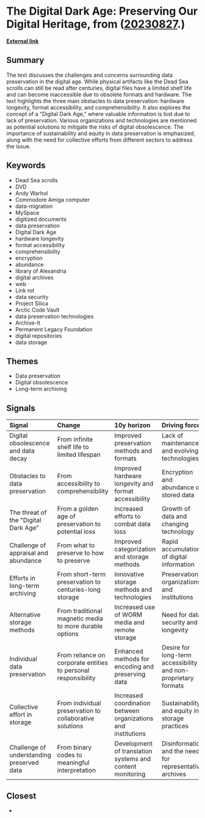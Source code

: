 # __The Digital Dark Age: Preserving Our Digital Heritage__, from ([20230827](https://kghosh.substack.com/p/20230827).)

__[External link](https://longnow.org/ideas/shining-a-light-on-the-digital-dark-age/?utm_source=substack&utm_medium=email)__



## Summary

The text discusses the challenges and concerns surrounding data preservation in the digital age. While physical artifacts like the Dead Sea scrolls can still be read after centuries, digital files have a limited shelf life and can become inaccessible due to obsolete formats and hardware. The text highlights the three main obstacles to data preservation: hardware longevity, format accessibility, and comprehensibility. It also explores the concept of a "Digital Dark Age," where valuable information is lost due to lack of preservation. Various organizations and technologies are mentioned as potential solutions to mitigate the risks of digital obsolescence. The importance of sustainability and equity in data preservation is emphasized, along with the need for collective efforts from different sectors to address the issue.

## Keywords

* Dead Sea scrolls
* DVD
* Andy Warhol
* Commodore Amiga computer
* data-migration
* MySpace
* digitized documents
* data preservation
* Digital Dark Age
* hardware longevity
* format accessibility
* comprehensibility
* encryption
* abundance
* library of Alexandria
* digital archives
* web
* Link rot
* data security
* Project Silica
* Arctic Code Vault
* data preservation technologies
* Archive-It
* Permanent Legacy Foundation
* digital repositories
* data storage

## Themes

* Data preservation
* Digital obsolescence
* Long-term archiving

## Signals

| Signal                                    | Change                                                         | 10y horizon                                                   | Driving force                                                  |
|:------------------------------------------|:---------------------------------------------------------------|:--------------------------------------------------------------|:---------------------------------------------------------------|
| Digital obsolescence and data decay       | From infinite shelf life to limited lifespan                   | Improved preservation methods and formats                     | Lack of maintenance and evolving technologies                  |
| Obstacles to data preservation            | From accessibility to comprehensibility                        | Improved hardware longevity and format accessibility          | Encryption and abundance of stored data                        |
| The threat of the "Digital Dark Age"      | From a golden age of preservation to potential loss            | Increased efforts to combat data loss                         | Growth of data and changing technology                         |
| Challenge of appraisal and abundance      | From what to preserve to how to preserve                       | Improved categorization and storage methods                   | Rapid accumulation of digital information                      |
| Efforts in long-term archiving            | From short-term preservation to centuries-long storage         | Innovative storage methods and technologies                   | Preservation organizations and institutions                    |
| Alternative storage methods               | From traditional magnetic media to more durable options        | Increased use of WORM media and remote storage                | Need for data security and longevity                           |
| Individual data preservation              | From reliance on corporate entities to personal responsibility | Enhanced methods for encoding and preserving data             | Desire for long-term accessibility and non-proprietary formats |
| Collective effort in storage              | From individual preservation to collaborative solutions        | Increased coordination between organizations and institutions | Sustainability and equity in storage practices                 |
| Challenge of understanding preserved data | From binary codes to meaningful interpretation                 | Development of translation systems and content monitoring     | Disinformation and the need for representative archives        |

## Closest

* 